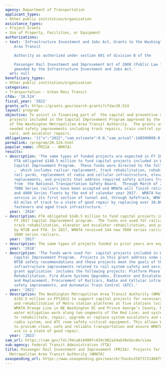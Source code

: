 ```yaml
---
agency: Department of Transportation
applicant_types:
- Other public institution/organization
assistance_types:
- Project Grants
- Use of Property, Facilities, or Equipment
authorizations:
- text: 'Infrastructure Investment and Jobs Act, Grants to the Washington Metropolitan
    Area Transit

    Authority as authorized under section 601 of division B of the

    Passenger Rail Investment and Improvement Act of 2008 (Public Law 110–432), as
    amended by the Infrastructure Investment and Jobs Act.'
  url: null
beneficiary_types:
- Other public institution/organization
categories:
- Transportation - Urban Mass Transit
cfda: '20.524'
fiscal_year: '2022'
grants_url: https://grants.gov/search-grants?cfda=20.524
layout: program
objective: To assist in financing part of  the capital and preventive maintenance
  projects included in the Capital Improvement Program approved by the  Board of Directors
  of the Washington Metropolitan Area Transit Authority.  The grants are used to address
  needed safety improvements including track repairs, train control systems, new rail
  cars, and escalator repairs.
obligations: '[{"x":"2022","sam_estimate":0.0,"sam_actual":148500000.0,"usa_spending_actual":148419450.0},{"x":"2023","sam_estimate":148500000.0,"sam_actual":0.0,"usa_spending_actual":148498614.0},{"x":"2024","sam_estimate":148500000.0,"sam_actual":0.0,"usa_spending_actual":148499320.0}]'
permalink: /program/20.524.html
popular_name: (PRIIA -- WMATA)
results:
- description: 'The same types of funded projects are expected in FY 2016. In FY 2016,
    FTA obligated $148.5 million to fund capital projects included in WMATA''s FY17
    Capital Improvement Program.  These funds were directed to the following projects:
    ,  which includes railcar replacement, track rehabilitation, rehabilitation of
    rail yards, replacement of radio and cellular infrastructure, elevator and escalator
    replacements, and projects that address required safety actions from FTA and recommendations
    from  the National Transportation Safety Board.  Through March of 2017, 316 new
    7000 Series railcars have been accepted and WMATA will finish retiring the 1000
    and 4000 Series fleets by the end of calendar year 2017.  WMATA has provided cellular
    service in its first section of tunnel and, through SafeTrack, WMATA has returned
    63 miles of track to a state of good repair by replacing over 30,000 ties and
    fasteners and aged track infrastructure. '
  year: '2016'
- description: FTA obligated $148.5 million to fund capital projects included in WMATA's
    FY 2017 Capital Improvement program.  The funds are used for railcar replacement,
    track rehabilitation, elevator and escalator rehabilitation, and projects recommended
    by NTSB and FTA. In 2017, WMATA received 144 new 7000 series railcars to replace
    1000 series railcars.
  year: '2017'
- description: The same types of projects funded in prior years are expected in FY2018.
  year: '2018'
- description: 'The funds were used for  capital projects included in WMATA''s FY2021
    Capital Improvement Program.  Projects in this grant address some of the FTA and
    NTSB safety recommendations and these projects meet the goals of the statute including
    infrastructure improvements related to rail system safety and service reliability.   The
    grant application  includes the following projects: Platform Phase II, Railcar
    Rehabilitation, Fire Alarm Systems Upgrades, Elevator and Escalator Rehabilitation
    and Replacement, Procurement of Railcars, Radio and Cellular infrastructure, Railcar
    safety improvements, and Automatic Train Control (ATC).'
  year: '2021'
- description: The Washington Metropolitan Area Transit Authority (WMATA) was awarded
    $143.5 million in FFY2022 to support capital projects for necessary safety repairs
    and rehabilitation of Metro station platforms at five stations located on the
    WMATA Orange Line in NE Washington DC and Prince George’s County, Maryland; conduct
    water mitigation work along two-segments of the Red Line; and systemwide improvements
    to rehabilitate, repair, upgrade or replace system escalators and elevators, Metro’s
    radio system, and ATC room safety critical equipment. This allows WMATA to continue
    to provide clean, safe and reliable transportation and ensure WMATA transit systems
    are in a state of good repair.
  year: '2023'
sam_url: https://sam.gov/fal/94ca614980fc43dc982a24ab38e5ec0e/view
sub-agency: Federal Transit Administration (FTA)
title: Passenger Rail Investment and Improvement (PRIIA)  Projects for Washington
  Metropolitan Area Transit Authority (WMATA)
usaspending_url: https://www.usaspending.gov/search/?hash=258f3721468f9889172b0391f0574d45
---
```

